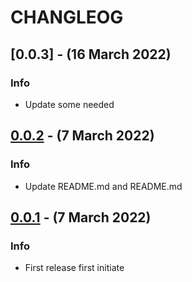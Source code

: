 # CHANGLEOG

## [0.0.3] - (16 March 2022)

### Info
- Update some needed

## [0.0.2] - (7 March 2022)

### Info
- Update README.md and README.md

## [0.0.1] - (7 March 2022)

### Info
- First release first initiate

[0.0.2]: https://gitlab-cloud.uii.ac.id/uii-gateway/backend/castle/compare/0.0.2...0.0.3
[0.0.2]: https://gitlab-cloud.uii.ac.id/uii-gateway/backend/castle/compare/0.0.1...0.0.2
[0.0.1]: https://gitlab-cloud.uii.ac.id/uii-gateway/backend/castle/tags/0.0.1

